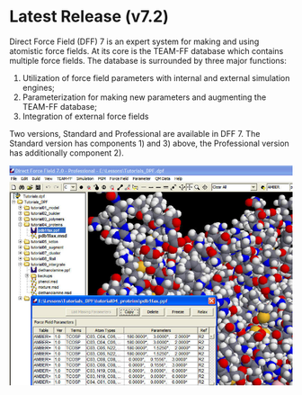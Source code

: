 # Latest Release (v7.2)

Direct Force Field (DFF) 7 is an expert system for making and using atomistic force fields. At its core is the TEAM-FF database which contains multiple force fields. The database is surrounded by three major functions:

1. Utilization of force field parameters with internal and external simulation engines;
1. Parameterization for making new parameters and augmenting the TEAM-FF database;
1. Integration of external force fields

Two versions, Standard and Professional are available in DFF 7. The Standard version has components 1) and 3) above, the Professional version has additionally component 2).

![Product screenshot](./media/latest-release-screenshot.jpg)
